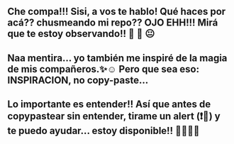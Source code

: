 ## Che compa!!! Sisi, a vos te hablo! Qué haces por acá?? chusmeando mi repo?? OJO EHH!!! Mirá que te estoy observando!! 👀 👀 😐
## Naa mentira... yo también me inspiré de la magia de mis compañeros.✨☺️ Pero que sea eso: INSPIRACION, no copy-paste...
## Lo importante es entender!! Así que antes de copypastear sin entender, tirame un alert (❗📧) y te puedo ayudar... estoy disponible!! 💪💪😉😊
